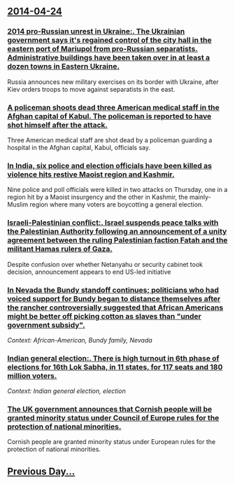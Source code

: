 ## [2014-04-24](/news/2014/04/24/index.md)

### [2014 pro-Russian unrest in Ukraine:. The Ukrainian government says it's regained control of the city hall in the eastern port of Mariupol from pro-Russian separatists. Administrative buildings have been taken over in at least a dozen towns in Eastern Ukraine. ](/news/2014/04/24/2014-pro-russian-unrest-in-ukraine-the-ukrainian-government-says-it-s-regained-control-of-the-city-hall-in-the-eastern-port-of-mariupol-fr.md)
Russia announces new military exercises on its border with Ukraine, after Kiev orders troops to move against separatists in the east.

### [A policeman shoots dead three American medical staff in the Afghan capital of Kabul. The policeman is reported to have shot himself after the attack. ](/news/2014/04/24/a-policeman-shoots-dead-three-american-medical-staff-in-the-afghan-capital-of-kabul-the-policeman-is-reported-to-have-shot-himself-after-th.md)
Three American medical staff are shot dead by a policeman guarding a hospital in the Afghan capital, Kabul, officials say.

### [In India, six police and election officials have been killed as violence hits restive Maoist region and Kashmir.](/news/2014/04/24/in-india-six-police-and-election-officials-have-been-killed-as-violence-hits-restive-maoist-region-and-kashmir.md)
Nine police and poll officials were killed in two attacks on Thursday, one in a region hit by a Maoist insurgency and the other in Kashmir, the mainly-Muslim region where many voters are boycotting a general election.

### [Israeli-Palestinian conflict:. Israel suspends peace talks with the Palestinian Authority following an announcement of a unity agreement between the ruling Palestinian faction Fatah and the militant Hamas rulers of Gaza. ](/news/2014/04/24/israeli-palestinian-conflict-israel-suspends-peace-talks-with-the-palestinian-authority-following-an-announcement-of-a-unity-agreement-b.md)
Despite confusion over whether Netanyahu or security cabinet took decision, announcement appears to end US-led initiative

### [In Nevada the Bundy standoff continues; politicians who had voiced support for Bundy began to distance themselves after the rancher controversially suggested that African Americans might be better off picking cotton as slaves than "under government subsidy". ](/news/2014/04/24/in-nevada-the-bundy-standoff-continues-politicians-who-had-voiced-support-for-bundy-began-to-distance-themselves-after-the-rancher-controve.md)
_Context: African-American, Bundy family, Nevada_

### [Indian general election:. There is high turnout in 6th phase of elections for 16th Lok Sabha, in 11 states, for 117 seats and 180 million voters.](/news/2014/04/24/indian-general-election-there-is-high-turnout-in-6th-phase-of-elections-for-16th-lok-sabha-in-11-states-for-117-seats-and-180-million-vo.md)
_Context: Indian general election, election_

### [The UK government announces that Cornish people will be granted minority status under Council of Europe rules for the protection of national minorities. ](/news/2014/04/24/the-uk-government-announces-that-cornish-people-will-be-granted-minority-status-under-council-of-europe-rules-for-the-protection-of-national.md)
Cornish people are granted minority status under European rules for the protection of national minorities.

## [Previous Day...](/news/2014/04/23/index.md)

